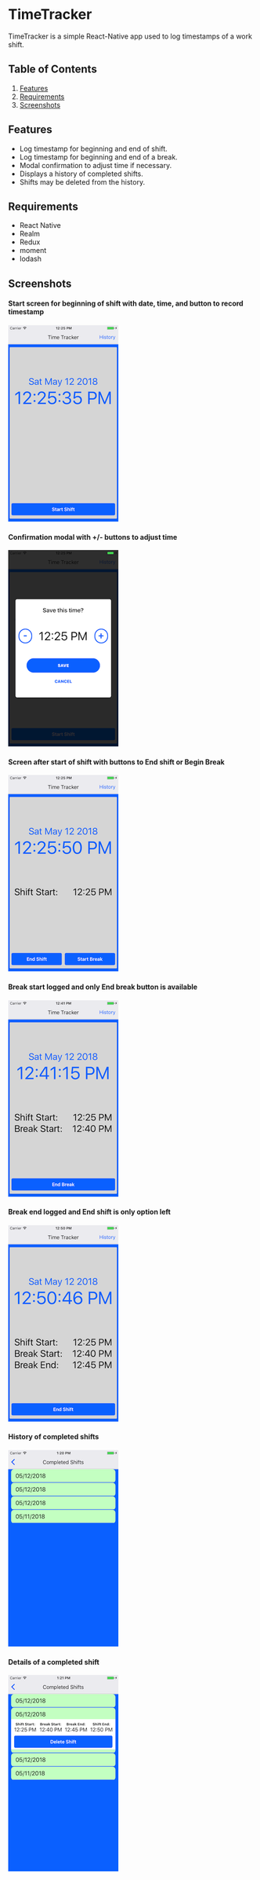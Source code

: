 # TimeTracker
TimeTracker is a simple React-Native app used to log timestamps of a work shift.

## Table of Contents
1. [Features](#Features)
1. [Requirements](#Requirements)
1. [Screenshots](#Screenshots)

## <a name="Features"></a>Features
* Log timestamp for beginning and end of shift.
* Log timestamp for beginning and end of a break.
* Modal confirmation to adjust time if necessary.
* Displays a history of completed shifts.
* Shifts may be deleted from the history.

## <a name="Requirements"></a>Requirements
* React Native
* Realm
* Redux
* moment
* lodash

## <a name="Screenshots"></a>Screenshots
#### Start screen for beginning of shift with date, time, and button to record timestamp
![Shift start](https://github.com/dennistech/TimeTracker/raw/master/src/assets/app_screenshots/TimeTracker_ss1.png)
#### Confirmation modal with +/- buttons to adjust time
![Modal](https://github.com/dennistech/TimeTracker/raw/master/src/assets/app_screenshots/TimeTracker_ss2.png)
#### Screen after start of shift with buttons to End shift or Begin Break
![Shift](https://github.com/dennistech/TimeTracker/raw/master/src/assets/app_screenshots/TimeTracker_ss3.png)
#### Break start logged and only End break button is available
![Break](https://github.com/dennistech/TimeTracker/raw/master/src/assets/app_screenshots/TimeTracker_ss4.png)
#### Break end logged and End shift is only option left
![End Break](https://github.com/dennistech/TimeTracker/raw/master/src/assets/app_screenshots/TimeTracker_ss5.png)
#### History of completed shifts
![History](https://github.com/dennistech/TimeTracker/raw/master/src/assets/app_screenshots/TimeTracker_ss6.png)
#### Details of a completed shift
![Shift start](https://github.com/dennistech/TimeTracker/raw/master/src/assets/app_screenshots/TimeTracker_ss7.png)
